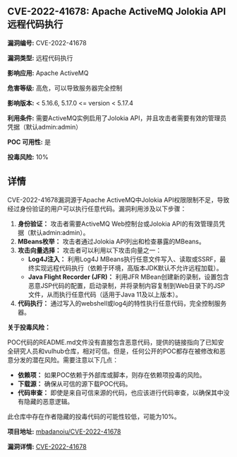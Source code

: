 ## CVE-2022-41678: Apache ActiveMQ Jolokia API 远程代码执行

**漏洞编号:** CVE-2022-41678

**漏洞类型:** 远程代码执行

**影响应用:** Apache ActiveMQ

**危害等级:** 高危，可以导致服务器完全控制

**影响版本:** < 5.16.6, 5.17.0 <= version < 5.17.4

**利用条件:** 需要ActiveMQ实例启用了Jolokia API，并且攻击者需要有效的管理员凭据（默认admin:admin）

**POC 可用性:** 是

**投毒风险:** 10%

## 详情

CVE-2022-41678漏洞源于Apache ActiveMQ中Jolokia API权限限制不足，导致经过身份验证的用户可以执行任意代码。漏洞利用涉及以下步骤：

1.  **身份验证：**  攻击者需要ActiveMQ Web控制台或Jolokia API的有效管理员凭据（默认admin:admin）。
2.  **MBeans枚举：**  攻击者通过Jolokia API列出和检查暴露的MBeans。
3.  **攻击向量选择：**  攻击者可以利用以下攻击向量之一：
    *   **Log4J注入：**  利用Log4J MBeans执行任意文件写入、读取或SSRF，最终实现远程代码执行（依赖于环境，高版本JDK默认不允许远程加载）。
    *   **Java Flight Recorder (JFR)：**  利用JFR MBean创建新的录制，设置包含恶意JSP代码的配置，启动录制，并将录制内容复制到Web目录下的JSP文件，从而执行任意代码（适用于Java 11及以上版本）。
4.  **代码执行：** 通过写入的webshell或log4j的特性执行任意代码，完全控制服务器。

**关于投毒风险：**

POC代码的README.md文件没有直接包含恶意代码，提供的链接指向了已知安全研究人员和vulhub仓库，相对可信。但是，任何公开的POC都存在被修改和恶意分发的潜在风险。需要注意以下几点：

*   **依赖项：**  如果POC依赖于外部库或脚本，则存在依赖项投毒的风险。
*   **下载源：**  确保从可信的源下载POC代码。
*   **代码审查：**  即使是来自可信来源的代码，也应该进行代码审查，以确保其中没有隐藏的恶意逻辑。

此仓库中存在作者隐藏的投毒代码的可能性较低，可能为10%。

**项目地址:** [mbadanoiu/CVE-2022-41678](https://github.com/mbadanoiu/CVE-2022-41678)

**漏洞详情:** [CVE-2022-41678](https://nvd.nist.gov/vuln/detail/CVE-2022-41678)